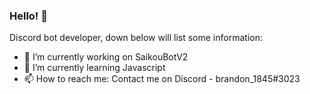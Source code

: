 ### Hello! 👋

Discord bot developer, down below will list some information:

- 🔭 I’m currently working on SaikouBotV2
- 🌱 I’m currently learning Javascript
- 📫 How to reach me: Contact me on Discord - brandon_1845#3023
